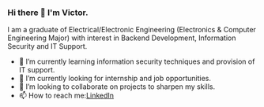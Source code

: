 ### Hi there 👋 I'm Victor.
I am a graduate of Electrical/Electronic Engineering (Electronics & Computer Engineering Major) with interest in Backend Development, Information Security and IT Support.
- 🌱 I’m currently learning information security techniques and provision of IT support.
- 🔭 I’m currently looking for internship and job opportunities.
- 👯 I’m looking to collaborate on projects to sharpen my skills.
- 📫 How to reach me:[LinkedIn]()
<!--
**VictorChukwudi/VictorChukwudi** is a ✨ _special_ ✨ repository because its `README.md` (this file) appears on your GitHub profile.

Here are some ideas to get you started:

- 🔭 I’m currently working on ...
- 🌱 I’m currently learning ...
- 👯 I’m looking to collaborate on ...
- 🤔 I’m looking for help with ...
- 💬 Ask me about ...
- 📫 How to reach me: ...
- 😄 Pronouns: ...
- ⚡ Fun fact: ...
-->
